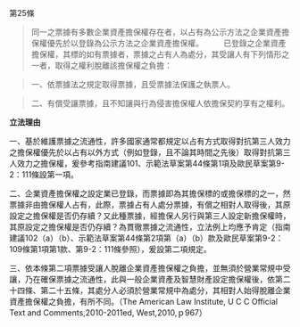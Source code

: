 第25條   

>同一之票據有多數企業資產擔保權存在者，以占有為公示方法之企業資產擔保權優先於以登錄為公示方法之企業資產擔保權。
　　
>已登錄之企業資產擔保權，其標的如有票據者，票據之占有人為處分，其受讓人有下列情形之一者，取得之權利脫離該擔保權之負擔：

>一、依票據法之規定取得票據，且受票據法保護之執票人。

>二、有償受讓票據，且不知讓與行為侵害擔保權人依擔保契約享有之權利。


**立法理由**

一、基於維護票據之流通性，許多國家通常都規定以占有方式取得對抗第三人效力之擔保權優先於以占有以外方式（例如登錄，且不論其時間之先後）取得對抗第三人效力之擔保權，爰參考指南建議101、示範法草案第44條第1項及歐民草案第9-2：111條設第一項。

二、企業資產擔保權之設定業已登錄，而票據即為其擔保標的或擔保標的之一，然票據非由擔保權人占有，此際，票據占有人處分票據，有償之相對人取得後，其原設定之擔保權是否仍存續？又此種票據，經擔保人另行與第三人設定新擔保權時，其原設定之擔保權是否仍存續？為貫徹票據之流通性，立法例上均應予肯定（指南建議102（a）（b）、示範法草案第44條第2項第（a）（b）款及歐民草案第9-2：109條第1項第1款、第9-2：111條參照），爰設第二項規定。

三、依本條第二項票據受讓人脫離企業資產擔保權之負擔，並無須於營業常規中受讓，乃在確保票據之流通性，此與一般企業資產及智慧財產設定擔保權後，依第二十四條、第二十五條，其處分人必須於營業常規中為處分，其相對人始得脫離企業資產擔保權之負擔，有所不同。（The American Law Institute, U C C Official Text and Comments,2010-2011ed, West,2010,ｐ967）
